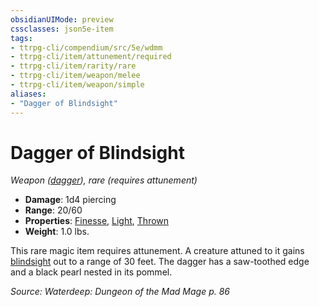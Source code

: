 ```yaml
---
obsidianUIMode: preview
cssclasses: json5e-item
tags:
- ttrpg-cli/compendium/src/5e/wdmm
- ttrpg-cli/item/attunement/required
- ttrpg-cli/item/rarity/rare
- ttrpg-cli/item/weapon/melee
- ttrpg-cli/item/weapon/simple
aliases: 
- "Dagger of Blindsight"
---
```

# Dagger of Blindsight
*Weapon ([dagger](/3-Mechanics/CLI/Compendium/items/dagger.md)), rare (requires attunement)*  


- **Damage**: 1d4 piercing
- **Range**: 20/60
- **Properties**: [Finesse](/3-Mechanics/CLI/Rules/item-properties.md#Finesse), [Light](/3-Mechanics/CLI/Rules/item-properties.md#Light), [Thrown](/3-Mechanics/CLI/Rules/item-properties.md#Thrown)
- **Weight**: 1.0 lbs.

This rare magic item requires attunement. A creature attuned to it gains [blindsight](/3-Mechanics/CLI/Rules/senses.md#Blindsight) out to a range of 30 feet. The dagger has a saw-toothed edge and a black pearl nested in its pommel.

*Source: Waterdeep: Dungeon of the Mad Mage p. 86*